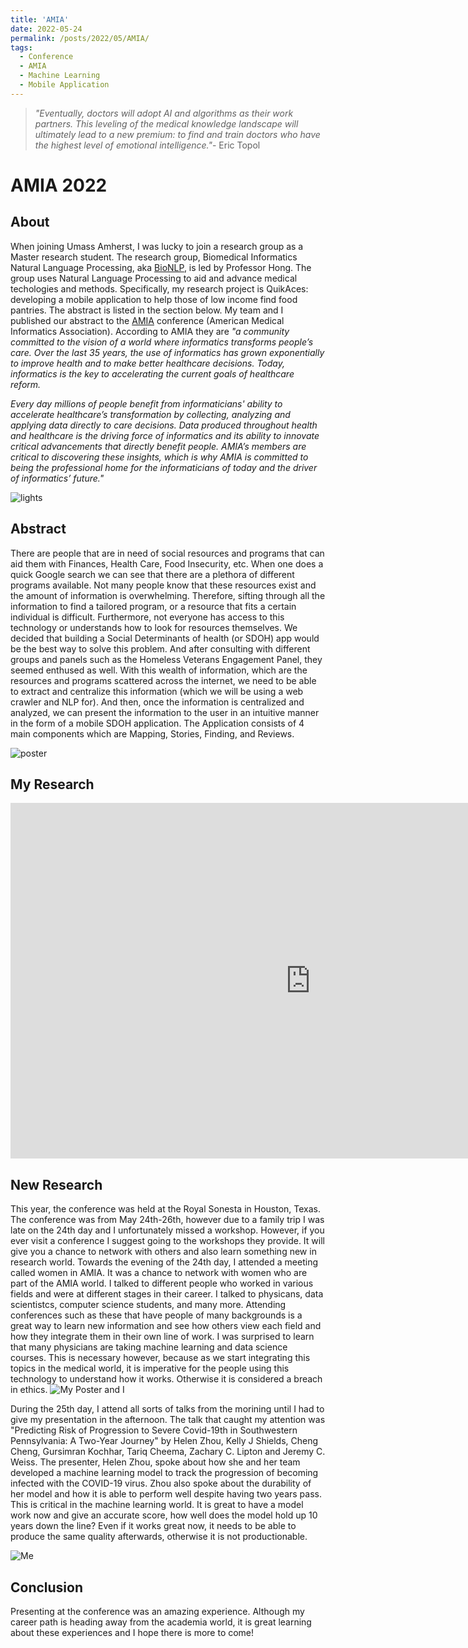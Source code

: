 ```yaml
---
title: 'AMIA'
date: 2022-05-24
permalink: /posts/2022/05/AMIA/
tags:
  - Conference
  - AMIA
  - Machine Learning 
  - Mobile Application
---
```


> *"Eventually, doctors will adopt AI and algorithms as their work partners. This leveling of the medical knowledge landscape will ultimately lead to a new premium: to find and train doctors who have the highest level of emotional intelligence."*- Eric Topol

# AMIA 2022 

## About
When joining Umass Amherst, I was lucky to join a research group as a Master research student. The research group, Biomedical Informatics Natural Language Processing, aka [BioNLP](https://bio-nlp.org/index.php), is led by Professor Hong. The group uses Natural Language Processing to aid and advance medical techologies and methods. Specifically, my research project is QuikAces: developing a mobile application to help those of low income find food pantries. The abstract is listed in the section below. My team and I published our abstract to the [AMIA](https://amia.org/about-amia) conference (American Medical Informatics Association). According to AMIA they are *"a community committed to the vision of a world where informatics transforms people’s care. Over the last 35 years, the use of informatics has grown exponentially to improve health and to make better healthcare decisions. Today, informatics is the key to accelerating the current goals of healthcare reform.*

*Every day millions of people benefit from informaticians' ability to accelerate healthcare’s transformation by collecting, analyzing and applying data directly to care decisions. Data produced throughout health and healthcare is the driving force of informatics and its ability to innovate critical advancements that directly benefit people. AMIA’s members are critical to discovering these insights, which is why AMIA is committed to being the professional home for the informaticians of today and the driver of informatics’ future."*

![lights](/images/AMIA/amia1.jpg "Royal Sonesta")

## Abstract
There are people that are in need of social resources and programs that can aid them with Finances, Health Care, Food Insecurity, etc. When one does a quick Google search we can see that there are a plethora of different programs available. Not many people know that these resources exist and the amount of information is overwhelming. Therefore, sifting through all the information to find a tailored program, or a resource that fits a certain individual is difficult. Furthermore, not everyone has access to this technology or understands how to look for resources themselves. We decided that building a Social Determinants of health (or SDOH) app would be the best way to solve this problem. And after consulting with different groups and panels such as the Homeless Veterans Engagement Panel, they seemed enthused as well.
With this wealth of information, which are the resources and programs scattered across the internet, we need to be able to extract and centralize this information (which we will be using a web crawler and NLP for). And then, once the information is centralized and analyzed, we can present the information to the user in an intuitive manner in the form of a mobile SDOH application. The Application consists of 4 main components which are Mapping, Stories, Finding, and Reviews.

![poster](/images/AMIA/amia2.jpg "Poster for QuikAces")

## My Research 
<iframe src="https://docs.google.com/presentation/d/e/2PACX-1vQEwcP8_6Rr3ApER_EcWyBsVtS4I0IemxtiW-xlxTWYA7AzNEtRzqwxkz9NQBmGlBn2s5Hn3WEV_1B0/embed?start=true&loop=true&delayms=10000" frameborder="0" width="960" height="569" allowfullscreen="true" mozallowfullscreen="true" webkitallowfullscreen="true"></iframe>


## New Research 
This year, the conference was held at the Royal Sonesta in Houston, Texas. The conference was from May 24th-26th, however due to a family trip I was late on the 24th day and I unfortunately missed a workshop. However, if you ever visit a conference I suggest going to the workshops they provide. It will give you a chance to network with others and also learn something new in research world. Towards the evening of the 24th day, I attended a meeting called women in AMIA. It was a chance to network with women who are part of the AMIA world. I talked to different people who worked in various fields and were at different stages in their career. I talked to physicans, data scientistcs, computer science students, and many more. Attending conferences such as these that have people of many backgrounds is a great way to learn new information and see how others view each field and how they integrate them in their own line of work. I was surprised to learn that many physicians are taking machine learning and data science courses. This is necessary however, because as we start integrating this topics in the medical world, it is imperative for the people using this technology to understand how it works. Otherwise it is considered a breach in ethics. 
![My Poster and I](/images/AMIA/amia3.jpg "My Poster and I")

During the 25th day, I attend all sorts of talks from the morining until I had to give my presentation in the afternoon. The talk that caught my attention was "Predicting Risk of Progression to Severe Covid-19th in Southwestern Pennsylvania: A Two-Year Journey" by Helen Zhou, Kelly J Shields, Cheng Cheng, Gursimran Kochhar, Tariq Cheema, Zachary C. Lipton and Jeremy C. Weiss. The presenter, Helen Zhou, spoke about how she and her team developed a machine learning model to track the progression of becoming infected with the COVID-19 virus. Zhou also spoke about the durability of her model and how it is able to perform well despite having two years pass. This is critical in the machine learning world. It is great to have a model work now and give an accurate score, how well does the model hold up 10 years down the line? Even if it works great now, it needs to be able to produce the same quality afterwards, otherwise it is not productionable. 

![Me](/images/AMIA/amia4.jpg "Me")

## Conclusion
Presenting at the conference was an amazing experience. Although my career path is heading away from the academia world, it is great learning about these experiences and I hope there is more to come! 

